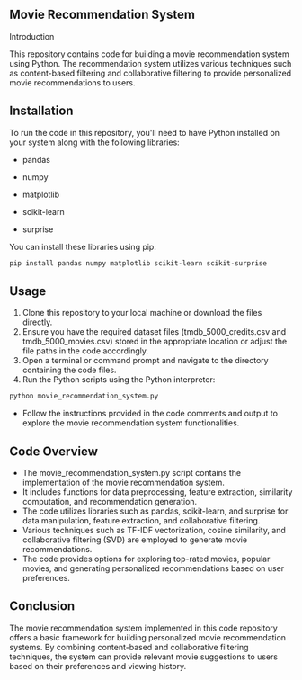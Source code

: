 
Movie Recommendation System
-
Introduction

This repository contains code for building a movie recommendation system using Python. The recommendation system utilizes various techniques such as content-based filtering and collaborative filtering to provide personalized movie recommendations to users.

Installation
-

To run the code in this repository, you'll need to have Python installed on your system along with the following libraries:

* pandas

* numpy

* matplotlib

* scikit-learn

* surprise


You can install these libraries using pip:
```bash
pip install pandas numpy matplotlib scikit-learn scikit-surprise
```

Usage
-

1. Clone this repository to your local machine or download the files directly.
2. Ensure you have the required dataset files (tmdb_5000_credits.csv and tmdb_5000_movies.csv) stored in the appropriate location or adjust the file paths in the code accordingly.
3. Open a terminal or command prompt and navigate to the directory containing the code files.
4. Run the Python scripts using the Python interpreter:
```bash
python movie_recommendation_system.py
```

* Follow the instructions provided in the code comments and output to explore the movie recommendation system functionalities.

Code Overview
-

* The movie_recommendation_system.py script contains the implementation of the movie recommendation system.
* It includes functions for data preprocessing, feature extraction, similarity computation, and recommendation generation.
* The code utilizes libraries such as pandas, scikit-learn, and surprise for data manipulation, feature extraction, and collaborative filtering.
* Various techniques such as TF-IDF vectorization, cosine similarity, and collaborative filtering (SVD) are employed to generate movie recommendations.
* The code provides options for exploring top-rated movies, popular movies, and generating personalized recommendations based on user preferences.

Conclusion
-

The movie recommendation system implemented in this code repository offers a basic framework for building personalized movie recommendation systems. By combining content-based and collaborative filtering techniques, the system can provide relevant movie suggestions to users based on their preferences and viewing history.
